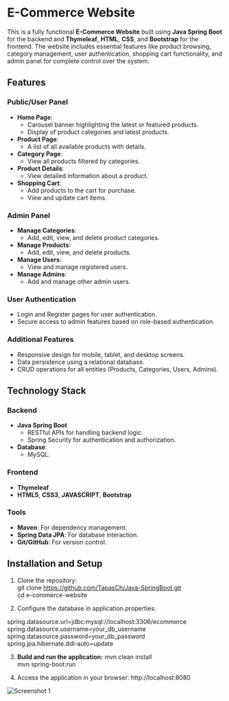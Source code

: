 # E-Commerce Website  

This is a fully functional **E-Commerce Website** built using **Java Spring Boot** for the backend and **Thymeleaf**, **HTML**, **CSS**, and **Bootstrap** for the frontend. The website includes essential features like product browsing, category management, user authentication, shopping cart functionality, and admin panel for complete control over the system.  

## Features  

### Public/User Panel  
- **Home Page**:  
  - Carousel banner highlighting the latest or featured products.  
  - Display of product categories and latest products.  
- **Product Page**:  
  - A list of all available products with details.  
- **Category Page**:  
  - View all products filtered by categories.  
- **Product Details**:  
  - View detailed information about a product.  
- **Shopping Cart**:  
  - Add products to the cart for purchase.  
  - View and update cart items.  

### Admin Panel  
- **Manage Categories**:  
  - Add, edit, view, and delete product categories.  
- **Manage Products**:  
  - Add, edit, view, and delete products.  
- **Manage Users**:  
  - View and manage registered users.  
- **Manage Admins**:  
  - Add and manage other admin users.  

### User Authentication  
- Login and Register pages for user authentication.  
- Secure access to admin features based on role-based authentication.  

### Additional Features  
- Responsive design for mobile, tablet, and desktop screens.  
- Data persistence using a relational database.  
- CRUD operations for all entities (Products, Categories, Users, Admins).  

## Technology Stack  

### Backend  
- **Java Spring Boot**  
  - RESTful APIs for handling backend logic.  
  - Spring Security for authentication and authorization.  
- **Database**:  
  - MySQL. 

### Frontend  
- **Thymeleaf**  
- **HTML5**, **CSS3**, **JAVASCRIPT**, **Bootstrap**  

### Tools  
- **Maven**: For dependency management.  
- **Spring Data JPA**: For database interaction.  
- **Git/GitHub**: For version control.  

## Installation and Setup  

1. Clone the repository:  
 git clone https://github.com/TapasCh/Java-SpringBoot.git  
   cd e-commerce-website

 2. Configure the database in application.properties:

   spring.datasource.url=jdbc:mysql://localhost:3306/ecommerce  
   spring.datasource.username=your_db_username  
    spring.datasource.password=your_db_password  
    spring.jpa.hibernate.ddl-auto=update

   
 3. **Build and run the application:**
     mvn clean install  
     mvn spring-boot:run

  4. Access the application in your browser:
      http://localhost:8080


![Screenshot 1](https://github.com/user-attachments/assets/f40f7b82-d976-4188-b3d5-23c779df32c5)

   


